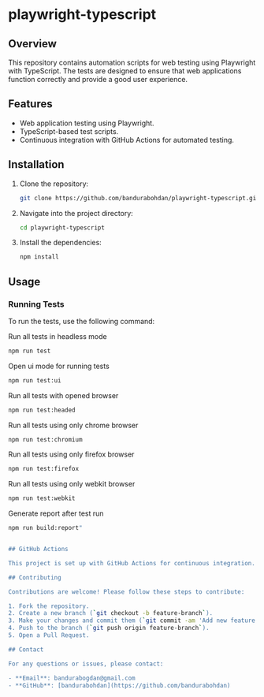 # playwright-typescript

## Overview

This repository contains automation scripts for web testing using Playwright with TypeScript. The tests are designed to ensure that web applications function correctly and provide a good user experience.

## Features

- Web application testing using Playwright.
- TypeScript-based test scripts.
- Continuous integration with GitHub Actions for automated testing.


## Installation

1. Clone the repository:

    ```bash
    git clone https://github.com/bandurabohdan/playwright-typescript.git
    ```

2. Navigate into the project directory:

    ```bash
    cd playwright-typescript
    ```

3. Install the dependencies:

    ```bash
    npm install
    ```

## Usage

### Running Tests

To run the tests, use the following command:

Run all tests in headless mode
```bash
npm run test
```
Open ui mode for running tests
```bash
npm run test:ui
```
Run all tests with opened browser
```bash
npm run test:headed
```
Run all tests using only chrome browser
```bash
npm run test:chromium
```
Run all tests using only firefox browser
```bash
npm run test:firefox
```
Run all tests using only webkit browser
```bash
npm run test:webkit
```
Generate report after test run
```bash
npm run build:report"


## GitHub Actions

This project is set up with GitHub Actions for continuous integration. You can find the configuration in the `.github/workflows` directory.

## Contributing

Contributions are welcome! Please follow these steps to contribute:

1. Fork the repository.
2. Create a new branch (`git checkout -b feature-branch`).
3. Make your changes and commit them (`git commit -am 'Add new feature'`).
4. Push to the branch (`git push origin feature-branch`).
5. Open a Pull Request.

## Contact

For any questions or issues, please contact:

- **Email**: bandurabogdan@gmail.com
- **GitHub**: [bandurabohdan](https://github.com/bandurabohdan)
